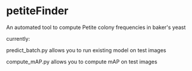 # petiteFinder
An automated tool to compute Petite colony frequencies in baker's yeast

currently:

predict_batch.py allows you to run existing model on test images

compute_mAP.py allows you to compute mAP on test images
